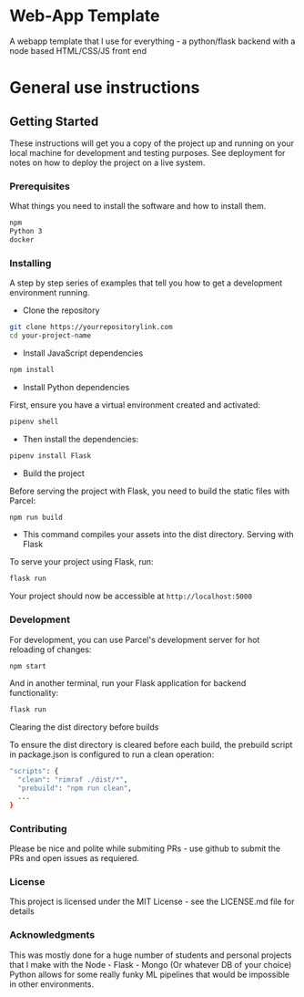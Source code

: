 # Web-App Template
A webapp template that I use for everything - a python/flask backend with a node based HTML/CSS/JS front end

# General use instructions

## Getting Started

These instructions will get you a copy of the project up and running on your local machine for development and testing purposes. See deployment for notes on how to deploy the project on a live system.

### Prerequisites

What things you need to install the software and how to install them.

```bash
npm
Python 3
docker
```

### Installing

A step by step series of examples that tell you how to get a development environment running.

- Clone the repository

```bash
git clone https://yourrepositorylink.com
cd your-project-name
```

- Install JavaScript dependencies

```bash
npm install
```

- Install Python dependencies

First, ensure you have a virtual environment created and activated:

```bash
pipenv shell
```

- Then install the dependencies:

```bash
pipenv install Flask
```
- Build the project

Before serving the project with Flask, you need to build the static files with Parcel:

```bash
npm run build
```
- This command compiles your assets into the dist directory.
Serving with Flask

To serve your project using Flask, run:

```bash
flask run
```

Your project should now be accessible at ```http://localhost:5000```

### Development

For development, you can use Parcel's development server for hot reloading of changes:

```bash
npm start
```

And in another terminal, run your Flask application for backend functionality:

```bash
flask run
```

Clearing the dist directory before builds

To ensure the dist directory is cleared before each build, the prebuild script in package.json is configured to run a clean operation:

```bash
"scripts": {
  "clean": "rimraf ./dist/*",
  "prebuild": "npm run clean",
  ...
}
```

### Contributing

Please be nice and polite while submiting PRs - use github to submit the PRs and open issues as requiered.

### License

This project is licensed under the MIT License - see the LICENSE.md file for details

### Acknowledgments

This was mostly done for a huge number of students and personal projects that I make with the Node - Flask - Mongo (Or whatever DB of your choice) Python allows for some really funky ML pipelines that would be impossible in other environments. 